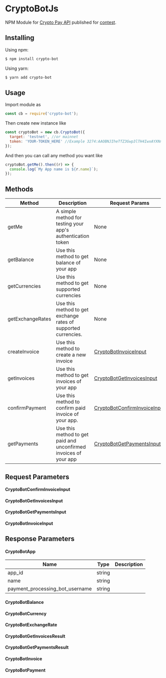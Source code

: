 # CryptoBotJs

NPM Module for [Crypto Pay API](https://t.me/CryptoBot) published for [contest](https://t.me/CryptoBotEN/27).

## Installing

Using npm:

```bash
$ npm install crypto-bot
```

Using yarn:

```bash
$ yarn add crypto-bot
```

## Usage

Import module as

```js
const cb = require('crypto-bot');
```

Then create new instance like

```js
const cryptoBot = new cb.CryptoBot({
  target: 'testnet', //or mainnet
  token: 'YOUR-TOKEN_HERE' //Example 3274:AAOBNJIheTfZ3Gwp3lTH4IwxAYXNnA38M5u
});
```

And then you can call any method you want like

```js
cryptoBot.getMe().then((r) => {
  console.log(`My App name is ${r.name}`);
});
```

## Methods

| Method           | Description                                                      | Request Params                                                | Response Result                                          |
| ---------------- | ---------------------------------------------------------------- | ------------------------------------------------------------- | -------------------------------------------------------- |
| getMe            | A simple method for testing your app's authentication token      | None                                                          | [CryptoBotApp](#CryptoBotApp)                            |
| getBalance       | Use this method to get balance of your app                       | None                                                          | [CryptoBotBalance](#CryptoBotBalance)                    |
| getCurrencies    | Use this method to get supported currencies                      | None                                                          | Array of [CryptoBotCurrency](#CryptoBotExchangeRate)     |
| getExchangeRates | Use this method to get exchange rates of supported currencies.   | None                                                          | Array of [CryptoBotExchangeRate](#CryptoBotExchangeRate) |
| createInvoice    | Use this method to create a new invoice                          | [CryptoBotInvoiceInput](#CryptoBotInvoiceInput)               |
| getInvoices      | Use this method to get invoices of your app                      | [CryptoBotGetInvoicesInput](#CryptoBotGetInvoicesInput)       |
| confirmPayment   | Use this method to confirm paid invoice of your app.             | [CryptoBotConfirmInvoiceInput](#CryptoBotConfirmInvoiceInput) |
| getPayments      | Use this method to get paid and unconfirmed invoices of your app | [CryptoBotGetPaymentsInput](#CryptoBotGetPaymentsInput)       |

## Request Parameters

#### CryptoBotConfirmInvoiceInput

#### CryptoBotGetInvoicesInput

#### CryptoBotGetPaymentsInput

#### CryptoBotInvoiceInput

## Response Parameters

#### CryptoBotApp

| Name                            | Type   | Description |
| ------------------------------- | ------ | ----------- |
| app_id                          | string |
| name                            | string |
| payment_processing_bot_username | string |

#### CryptoBotBalance

#### CryptoBotCurrency

#### CryptoBotExchangeRate

#### CryptoBotGetInvoicesResult

#### CryptoBotGetPaymentsResult

#### CryptoBotInvoice

#### CryptoBotPayment
